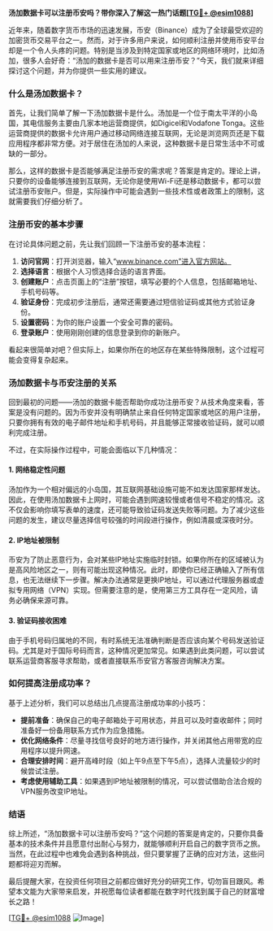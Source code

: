 **汤加数据卡可以注册币安吗？带你深入了解这一热门话题[[TG💪+ @esim1088](https://t.me/s/esim1088)]**

近年来，随着数字货币市场的迅速发展，币安（Binance）成为了全球最受欢迎的加密货币交易平台之一。然而，对于许多用户来说，如何顺利注册并使用币安平台却是一个令人头疼的问题。特别是当涉及到特定国家或地区的网络环境时，比如汤加，很多人会好奇：“汤加的数据卡是否可以用来注册币安？”今天，我们就来详细探讨这个问题，并为你提供一些实用的建议。

### 什么是汤加数据卡？

首先，让我们简单了解一下汤加数据卡是什么。汤加是一个位于南太平洋的小岛国，其电信服务主要由几家本地运营商提供，如Digicel和Vodafone Tonga。这些运营商提供的数据卡允许用户通过移动网络连接互联网，无论是浏览网页还是下载应用程序都非常方便。对于居住在汤加的人来说，这种数据卡是日常生活中不可或缺的一部分。

那么，这样的数据卡是否能够满足注册币安的需求呢？答案是肯定的。理论上讲，只要你的设备能够连接到互联网，无论你是使用Wi-Fi还是移动数据卡，都可以尝试注册币安账户。但是，实际操作中可能会遇到一些技术性或者政策上的限制，这就需要我们仔细分析了。

### 注册币安的基本步骤

在讨论具体问题之前，先让我们回顾一下注册币安的基本流程：

1. **访问官网**：打开浏览器，输入“www.binance.com”进入官方网站。
2. **选择语言**：根据个人习惯选择合适的语言界面。
3. **创建账户**：点击页面上的“注册”按钮，填写必要的个人信息，包括邮箱地址、手机号码等。
4. **验证身份**：完成初步注册后，通常还需要通过短信验证码或其他方式验证身份。
5. **设置密码**：为你的账户设置一个安全可靠的密码。
6. **登录账户**：使用刚刚创建的信息登录到你的新账户。

看起来很简单对吧？但实际上，如果你所在的地区存在某些特殊限制，这个过程可能会变得复杂起来。

### 汤加数据卡与币安注册的关系

回到最初的问题——汤加的数据卡能否帮助你成功注册币安？从技术角度来看，答案是没有问题的。因为币安并没有明确禁止来自任何特定国家或地区的用户注册，只要你拥有有效的电子邮件地址和手机号码，并且能够正常接收验证码，就可以顺利完成注册。

不过，在实际操作过程中，可能会面临以下几种情况：

#### 1. 网络稳定性问题
汤加作为一个相对偏远的小岛国，其互联网基础设施可能不如发达国家那样发达。因此，在使用汤加数据卡上网时，可能会遇到网速较慢或者信号不稳定的情况。这不仅会影响你填写表单的速度，还可能导致验证码发送失败等问题。为了减少这些问题的发生，建议尽量选择信号较强的时间段进行操作，例如清晨或深夜时分。

#### 2. IP地址被限制
币安为了防止恶意行为，会对某些IP地址实施临时封锁。如果你所在的区域被认为是高风险地区之一，则有可能出现这种情况。此时，即使你已经正确输入了所有信息，也无法继续下一步骤。解决办法通常是更换IP地址，可以通过代理服务器或虚拟专用网络（VPN）实现。但需要注意的是，使用第三方工具存在一定风险，请务必确保来源可靠。

#### 3. 验证码接收困难
由于手机号码归属地的不同，有时系统无法准确判断是否应该向某个号码发送验证码。尤其是对于国际号码而言，这种情况更加常见。如果遇到此类问题，可以尝试联系运营商客服寻求帮助，或者直接联系币安官方客服咨询解决方案。

### 如何提高注册成功率？

基于上述分析，我们可以总结出几点提高注册成功率的小技巧：

- **提前准备**：确保自己的电子邮箱处于可用状态，并且可以及时查收邮件；同时准备好一份备用联系方式作为应急措施。
- **优化网络条件**：尽量寻找信号良好的地方进行操作，并关闭其他占用带宽的应用程序以提升网速。
- **合理安排时间**：避开高峰时段（如上午9点至下午5点），选择人流量较少的时候尝试注册。
- **考虑使用辅助工具**：如果遇到IP地址被限制的情况，可以尝试借助合法合规的VPN服务改变IP地址。

### 结语

综上所述，“汤加数据卡可以注册币安吗？”这个问题的答案是肯定的，只要你具备基本的技术条件并且愿意付出耐心与努力，就能够顺利开启自己的数字货币之旅。当然，在此过程中也难免会遇到各种挑战，但只要掌握了正确的应对方法，这些问题都将迎刃而解。

最后提醒大家，在投资任何项目之前都应做好充分的研究工作，切勿盲目跟风。希望本文能为大家带来启发，并祝愿每位读者都能在数字时代找到属于自己的财富增长之路！

[[TG💪+ @esim1088](https://t.me/s/esim1088) ![Image](https://i.postimg.cc/4NQfJmqS/Snipaste-2025-05-13-00-14-12.png)]